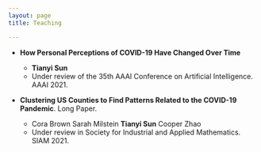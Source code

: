 ```yaml
---
layout: page
title: Teaching

---
```

* **How Personal Perceptions of COVID-19 Have Changed Over Time** 
  * **Tianyi Sun**
  * Under review of the 35th AAAI Conference on Artificial Intelligence. AAAI 2021. 

* **Clustering US Counties to Find Patterns Related to the COVID-19 Pandemic**. Long Paper.
  * Cora Brown Sarah Milstein **Tianyi Sun** Cooper Zhao
  * Under review in Society for Industrial and Applied Mathematics. SIAM 2021.
